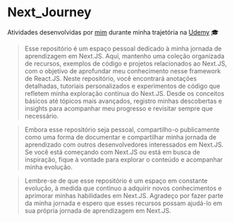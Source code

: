 # Next_Journey

Atividades desenvolvidas por [mim](https://www.linkedin.com/in/ruan-portella-734246108/) durante minha trajetória na [Udemy](https://www.udemy.com/course/nextJS-e-react/) :mortar_board:

>Esse repositório é um espaço pessoal dedicado à minha jornada de aprendizagem em Next.JS. Aqui, mantenho uma coleção organizada de recursos, exemplos de código e projetos relacionados ao Next.JS, com o objetivo de aprofundar meu conhecimento nesse framework de React.JS. Neste repositório, você encontrará anotações detalhadas, tutoriais personalizados e experimentos de código que refletem minha exploração contínua do Next.JS. Desde os conceitos básicos até tópicos mais avançados, registro minhas descobertas e insights para acompanhar meu progresso e revisitar sempre que necessário.

>Embora esse repositório seja pessoal, compartilho-o publicamente como uma forma de documentar e compartilhar minha jornada de aprendizado com outros desenvolvedores interessados em Next.JS. Se você está começando com Next.JS ou está em busca de inspiração, fique à vontade para explorar o conteúdo e acompanhar minha evolução.

>Lembre-se de que esse repositório é um espaço em constante evolução, à medida que continuo a adquirir novos conhecimentos e aprimorar minhas habilidades em Next.JS. Agradeço por fazer parte da minha jornada e espero que esses recursos possam ajudá-lo em sua própria jornada de aprendizagem em Next.JS.
